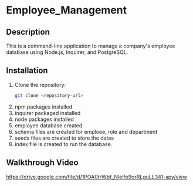 # Employee_Management

## Description

This is a command-line application to manage a company's employee database using Node.js, Inquirer, and PostgreSQL.

## Installation

1. Clone the repository:
   ```sh
   git clone <repository-url>
2. npm packages installed
3. inquirer packaged installed
4. node packages installed
5. employee database created
6. schema files are created for emploee, role and department
7. seeds files are created to store the datas
8. index file is created to run the database.

## Walkthrough Video

https://drive.google.com/file/d/1POA0trWbf_Nleifo9orRLguLL341-spy/view
